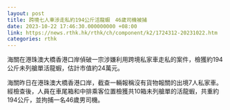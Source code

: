 ```yaml
---
layout: post
title: 跨境七人車涉走私約194公斤活龍蝦　46歲司機被捕
date: 2023-10-22 17:46:30.000000000 +08:00
link: https://news.rthk.hk/rthk/ch/component/k2/1724312-20231022.htm
categories: rthk
---
```


海關在港珠澳大橋香港口岸偵破一宗涉嫌利用跨境私家車走私的案件，檢獲約194公斤未列艙單活龍蝦，估計市值約24萬元。

海關昨日在港珠澳大橋香港口岸，截查一輛報稱沒有貨物報關的出境7人私家車。經檢查後，人員在車尾箱和中排乘客位置檢獲共10箱未列艙單的活龍蝦，共重約194公斤，並拘捕一名46歲男司機。
